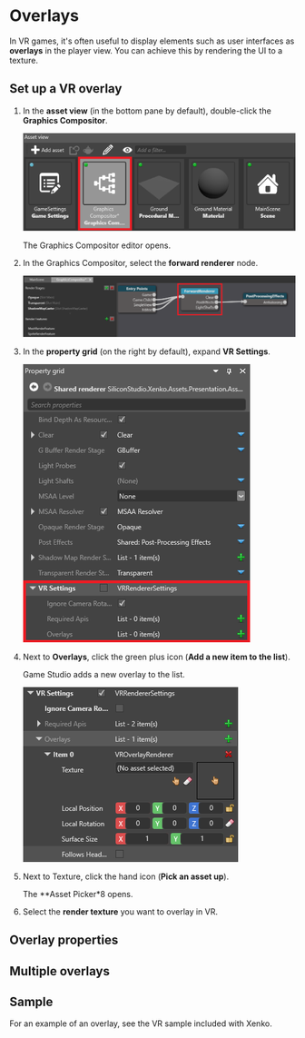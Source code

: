 # Overlays

In VR games, it's often useful to display elements such as user interfaces as **overlays** in the player view. You can achieve this by rendering the UI to a texture.

## Set up a VR overlay

1. In the **asset view** (in the bottom pane by default), double-click the **Graphics Compositor**.

    ![Graphics compositor asset](../graphics/graphics-compositor/media/graphics-compositor-asset.png)

    The Graphics Compositor editor opens.

2. In the Graphics Compositor, select the **forward renderer** node.

    ![Select forward renderer](media/select-forward-renderer.png)

3. In the **property grid** (on the right by default), expand **VR Settings**.

    ![VR settings](media/vr-settings.png)

4. Next to **Overlays**, click the green plus icon (**Add a new item to the list**).

    Game Studio adds a new overlay to the list.

    ![Add VR item](media/add-overlay.png)

5. Next to Texture, click the hand icon (**Pick an asset up**).

    The **Asset Picker*8 opens.

6. Select the **render texture** you want to overlay in VR.

## Overlay properties

## Multiple overlays

## Sample

For an example of an overlay, see the VR sample included with Xenko.